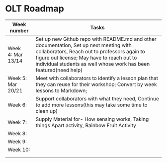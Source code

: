 # OLT Roadmap

| Week number       | Tasks                                                        |
| ----------------- | ------------------------------------------------------------ |
| Week 4: Mar 13/14 | Set up new Github repo with README.md and other documentation, Set up next meeting with collaborators, Reach out to professors again to figure out license; May have to reach out to individual students as well whose work has been featured(need help) |
| Week 5: Mar 20/21 | Meet with collaborators to identify a lesson plan that they can reuse for their workshop; Convert by week lessons to Markdown; |
| Week 6:           | Support collaborators with what they need, Continue to add more lessons(this may take some time to clean up) |
| Week 7:           | Supply Material for- How sensing works, Taking things Apart activity, Rainbow Fruit Activity                                                            |
| Week 8:           |                                                              |
| Week 9:           |                                                              |
| Week 10:          |                                                              |
|                   |                                                              |
|                   |                                                              |
